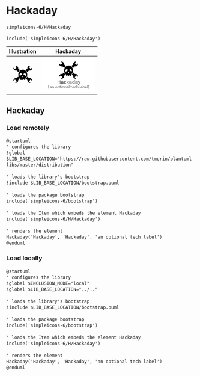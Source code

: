 # Hackaday


```text
simpleicons-6/H/Hackaday
```

```text
include('simpleicons-6/H/Hackaday')
```



| Illustration | Hackaday |
| :---: | :---: |
| ![illustration for Illustration](../../simpleicons-6/H/Hackaday.png) | ![illustration for Hackaday](../../simpleicons-6/H/Hackaday.Local.png) |




## Hackaday

### Load remotely
```plantuml
@startuml
' configures the library
!global $LIB_BASE_LOCATION="https://raw.githubusercontent.com/tmorin/plantuml-libs/master/distribution"

' loads the library's bootstrap
!include $LIB_BASE_LOCATION/bootstrap.puml

' loads the package bootstrap
include('simpleicons-6/bootstrap')

' loads the Item which embeds the element Hackaday
include('simpleicons-6/H/Hackaday')

' renders the element
Hackaday('Hackaday', 'Hackaday', 'an optional tech label')
@enduml
```

### Load locally
```plantuml
@startuml
' configures the library
!global $INCLUSION_MODE="local"
!global $LIB_BASE_LOCATION="../.."

' loads the library's bootstrap
!include $LIB_BASE_LOCATION/bootstrap.puml

' loads the package bootstrap
include('simpleicons-6/bootstrap')

' loads the Item which embeds the element Hackaday
include('simpleicons-6/H/Hackaday')

' renders the element
Hackaday('Hackaday', 'Hackaday', 'an optional tech label')
@enduml
```

